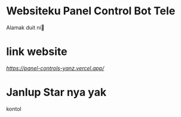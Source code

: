 # Websiteku Panel Control Bot Tele
Alamak duit ni🗿
# link website
 *https://panel-controls-yanz.vercel.app/*
# Janlup Star nya yak
kontol 
